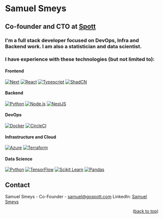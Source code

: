 <!-- Improved compatibility of back to top link: See: https://github.com/othneildrew/Best-README-Template/pull/73 -->
<a id="readme-top"></a>
<!--
*** Thanks for checking out the Best-README-Template. If you have a suggestion
*** that would make this better, please fork the repo and create a pull request
*** or simply open an issue with the tag "enhancement".
*** Don't forget to give the project a star!
*** Thanks again! Now go create something AMAZING! :D
-->



<!-- PROJECT SHIELDS -->
<!--
*** I'm using markdown "reference style" links for readability.
*** Reference links are enclosed in brackets [ ] instead of parentheses ( ).
*** See the bottom of this document for the declaration of the reference variables
*** for contributors-url, forks-url, etc. This is an optional, concise syntax you may use.
*** https://www.markdownguide.org/basic-syntax/#reference-style-links
-->

<!-- ABOUT THE PROJECT -->
# Samuel Smeys
## Co-founder and CTO at [Spott](https://gospott.com)
### I'm a full stack developer focused on DevOps, Infra and Backend work. I am also a statistician and data scientist.

### I have experience with these technologies (but not limited to):

#### Frontend
[![Next][Next.js]][Next-url]
[![React][React.js]][React-url]
[![Typescript][Typescript-shield]][Typescript-url]
[![ShadCN][ShadCN-shield]][ShadCN-url]

#### Backend
[![Python][Python-shield]][Python-url]
[![Node.js][Node.js-shield]][Node-url]
[![NestJS][NestJS-shield]][NestJS-url]

#### DevOps
[![Docker][Docker-shield]][Docker-url]
[![CircleCI][CircleCI-shield]][CircleCI-url]

#### Infrastructure and Cloud
[![Azure][Azure-shield]][Azure-url]
[![Terraform][Terraform-shield]][React-url]

#### Data Science
[![Python][Python-shield]][Python-url]
[![TensorFlow][TensorFlow-shield]][TensorFlow-url]
[![Scikit Learn][ScikitLearn-shield]][ScikitLearn-url]
[![Pandas][Pandas-shield]][Pandas-url]

<!-- CONTACT -->
## Contact

Samuel Smeys - Co-Founder - samuel@gospott.com
LinkedIn: [Samuel Smeys](https://www.linkedin.com/in/samuelsmeys/)

<p align="right">(<a href="#readme-top">back to top</a>)</p>

<!-- MARKDOWN LINKS & IMAGES -->
<!-- https://www.markdownguide.org/basic-syntax/#reference-style-links -->
[contributors-shield]: https://img.shields.io/github/contributors/github_username/repo_name.svg?style=for-the-badge
[contributors-url]: https://github.com/github_username/repo_name/graphs/contributors
[forks-shield]: https://img.shields.io/github/forks/github_username/repo_name.svg?style=for-the-badge
[forks-url]: https://github.com/github_username/repo_name/network/members
[stars-shield]: https://img.shields.io/github/stars/github_username/repo_name.svg?style=for-the-badge
[stars-url]: https://github.com/github_username/repo_name/stargazers
[issues-shield]: https://img.shields.io/github/issues/github_username/repo_name.svg?style=for-the-badge
[issues-url]: https://github.com/github_username/repo_name/issues
[license-shield]: https://img.shields.io/github/license/github_username/repo_name.svg?style=for-the-badge
[license-url]: https://github.com/github_username/repo_name/blob/master/LICENSE.txt
[linkedin-shield]: https://img.shields.io/badge/-LinkedIn-black.svg?style=for-the-badge&logo=linkedin&colorB=555
[linkedin-url]: https://www.linkedin.com/company/gospott/?lipi=urn%3Ali%3Apage%3Ad_flagship3_search_srp_all%3B0b0wn1rZQbOMbZ%2FDApfa9Q%3D%3D
[linear-shield]: https://img.shields.io/badge/Linear-5E6AD2?logo=linear&logoColor=fff
[linear-url]: https://linear.app/spott/
[terraform-shield]: https://img.shields.io/badge/Terraform-7B42BC?style=for-the-badge&logo=terraform&logoColor=white
[product-screenshot]: images/screenshot.png
[Next.js]: https://img.shields.io/badge/next.js-000000?style=for-the-badge&logo=nextdotjs&logoColor=white
[Next-url]: https://nextjs.org/
[React.js]: https://img.shields.io/badge/React-20232A?style=for-the-badge&logo=react&logoColor=61DAFB
[React-url]: https://reactjs.org/
[Vue.js]: https://img.shields.io/badge/Vue.js-35495E?style=for-the-badge&logo=vuedotjs&logoColor=4FC08D
[Vue-url]: https://vuejs.org/
[Angular.io]: https://img.shields.io/badge/Angular-DD0031?style=for-the-badge&logo=angular&logoColor=white
[Angular-url]: https://angular.io/
[Svelte.dev]: https://img.shields.io/badge/Svelte-4A4A55?style=for-the-badge&logo=svelte&logoColor=FF3E00
[Svelte-url]: https://svelte.dev/
[Laravel.com]: https://img.shields.io/badge/Laravel-FF2D20?style=for-the-badge&logo=laravel&logoColor=white
[Laravel-url]: https://laravel.com
[Bootstrap.com]: https://img.shields.io/badge/Bootstrap-563D7C?style=for-the-badge&logo=bootstrap&logoColor=white
[Bootstrap-url]: https://getbootstrap.com
[JQuery.com]: https://img.shields.io/badge/jQuery-0769AD?style=for-the-badge&logo=jquery&logoColor=white
[JQuery-url]: https://jquery.com 
[Azure-shield]:https://img.shields.io/badge/microsoft%20azure-0089D6?style=for-the-badge&logo=microsoft-azure&logoColor=white
[Azure-url]: https://azure.microsoft.com/en-us/
[CircleCI-shield]: https://img.shields.io/badge/circleci-343434?style=for-the-badge&logo=circleci&logoColor=white
[CircleCI-url]: https://circleci.com/
[Python-shield]:  https://img.shields.io/badge/Python-FFD43B?style=for-the-badge&logo=python&logoColor=blue
[Python-url]: https://www.python.org/
[Docker-shield]: https://img.shields.io/badge/Docker-2CA5E0?style=for-the-badge&logo=docker&logoColor=white
[Docker-url]: https://www.docker.com/
[Typescript-shield]: https://img.shields.io/badge/TypeScript-007ACC?style=for-the-badge&logo=typescript&logoColor=white
[Typescript-url]: https://www.typescriptlang.org/
[ShadCN-shield]:  https://img.shields.io/badge/shadcn%2Fui-000000?style=for-the-badge&logo=shadcnui&logoColor=white
[ShadCN-url]: https://ui.shadcn.com/
[Node.js-shield]: https://img.shields.io/badge/Node.js-339933?style=for-the-badge&logo=nodedotjs&logoColor=white
[Node-url]: https://nodejs.org/en/
[NestJS-shield]: https://img.shields.io/badge/nestjs-E0234E?style=for-the-badge&logo=nestjs&logoColor=white
[NestJS-url]: https://nestjs.com/
[TensorFlow-shield]: https://img.shields.io/badge/TensorFlow-FF6F00?style=for-the-badge&logo=tensorflow&logoColor=white
[TensorFlow-url]: https://www.tensorflow.org/
[ScikitLearn-shield]: https://img.shields.io/badge/scikit_learn-F7931E?style=for-the-badge&logo=scikit-learn&logoColor=white
[ScikitLearn-url]: https://scikit-learn.org/
[Pandas-shield]: https://img.shields.io/badge/Pandas-2C2D72?style=for-the-badge&logo=pandas&logoColor=white
[Pandas-url]: https://pandas.pydata.org/
